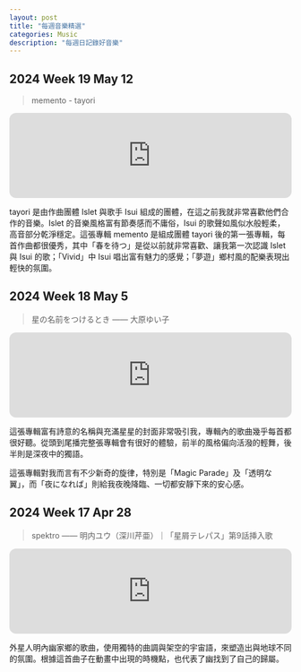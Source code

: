 ```yaml
---
layout: post
title: "每週音樂精選"
categories: Music
description: "每週日記錄好音樂"
---
```


## 2024 Week 19 May 12

> memento - tayori
<iframe style="border-radius:12px" src="https://open.spotify.com/embed/album/4NVHX3KfBz3PDE3Yz1EgZk?utm_source=generator" width="100%" height="152" frameBorder="0" allowfullscreen="" allow="autoplay; clipboard-write; encrypted-media; fullscreen; picture-in-picture" loading="lazy"></iframe>

tayori 是由作曲團體 Islet 與歌手 Isui 組成的團體，在這之前我就非常喜歡他們合作的音樂。Islet 的音樂風格富有節奏感而不庸俗，Isui 的歌聲如風似水般輕柔，高音部分乾淨穩定。這張專輯 memento 是組成團體 tayori 後的第一張專輯，每首作曲都很優秀，其中「春を待つ」是從以前就非常喜歡、讓我第一次認識 Islet 與 Isui 的歌；「Vivid」中 Isui 唱出富有魅力的感覺；「夢遊」鄉村風的配樂表現出輕快的氛圍。

## 2024 Week 18 May 5

> 星の名前をつけるとき —— 大原ゆい子
<iframe style="border-radius:12px" src="https://open.spotify.com/embed/album/4w0N1X4kmwzMxH4umBaF6H?utm_source=generator" width="100%" height="152" frameBorder="0" allowfullscreen="" allow="autoplay; clipboard-write; encrypted-media; fullscreen; picture-in-picture" loading="lazy"></iframe>

這張專輯富有詩意的名稱與充滿星星的封面非常吸引我，專輯內的歌曲幾乎每首都很好聽。從頭到尾播完整張專輯會有很好的體驗，前半的風格偏向活潑的輕舞，後半則是深夜中的獨語。

這張專輯對我而言有不少新奇的旋律，特別是「Magic Parade」及「透明な翼」，而「夜になれば」則給我夜晚降臨、一切都安靜下來的安心感。

## 2024 Week 17 Apr 28

> spektro —— 明内ユウ（深川芹亜）｜「星屑テレパス」第9話挿入歌
<iframe style="border-radius:12px" src="https://open.spotify.com/embed/track/21ZeOYLFxBw0I7JI9y435A?utm_source=generator" width="100%" height="152" frameBorder="0" allowfullscreen="" allow="autoplay; clipboard-write; encrypted-media; fullscreen; picture-in-picture" loading="lazy"></iframe>

外星人明內幽家鄉的歌曲，使用獨特的曲調與架空的宇宙語，來塑造出與地球不同的氛圍。根據這首曲子在動畫中出現的時機點，也代表了幽找到了自己的歸屬。
